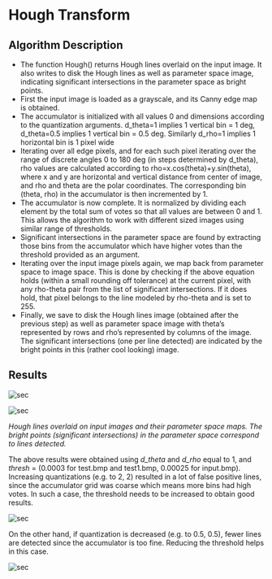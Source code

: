 Hough Transform
==============

Algorithm Description
----------------------
+  The function Hough() returns Hough lines overlaid on the input image. It also writes to disk the Hough lines as well as parameter space image, indicating significant intersections in the parameter space as bright points.
+  First the input image is loaded as a grayscale, and its Canny edge map is obtained.
+  The accumulator is initialized with all values 0 and dimensions according to the quantization arguments. d_theta=1 implies 1 vertical bin = 1 deg, d_theta=0.5 implies 1 vertical bin = 0.5 deg. Similarly d_rho=1 implies 1 horizontal bin is 1 pixel wide
+  Iterating over all edge pixels, and for each such pixel iterating over the range of discrete angles 0 to 180 deg (in steps determined by d_theta), rho values are calculated according to rho=x.cos(theta)+y.sin(theta), where x and y are horizontal and vertical distance from center of image, and rho and theta are the polar coordinates. The corresponding bin (theta, rho) in the accumulator is then incremented by 1.
+  The accumulator is now complete. It is normalized by dividing each element by the total sum of votes so that all values are between 0 and 1. This allows the algorithm to work with different sized images using similar range of thresholds.
+ Significant intersections in the parameter space are found by extracting those bins from the accumulator which have higher votes than the threshold provided as an argument.
+ Iterating over the input image pixels again, we map back from parameter space to image space. This is done by checking if the above equation holds (within a small rounding off tolerance) at the current pixel, with any rho-theta pair from the list of significant intersections. If it does hold, that pixel belongs to the line modeled by rho-theta and is set to 255.
+ Finally, we save to disk the Hough lines image (obtained after the previous step) as well as parameter space image with theta’s represented by rows and rho’s represented by columns of the image. The significant intersections (one per line detected) are indicated by the bright points in this (rather cool looking) image.

Results
---------

![sec](https://raw.githubusercontent.com/tanay-bits/cvlib/master/Hough%20Transform/result_input.png)

![sec](https://raw.githubusercontent.com/tanay-bits/cvlib/master/Hough%20Transform/result_tests.png)

*Hough lines overlaid on input images and their parameter space maps. The bright points (significant intersections) in the parameter space correspond to lines detected.*

The above results were obtained using *d_theta* and *d_rho* equal to 1, and *thresh* = (0.0003 for test.bmp and test1.bmp, 0.00025 for input.bmp). Increasing quantizations (e.g. to 2, 2) resulted in a lot of false positive lines, since the accumulator grid was coarse which means more bins had high votes. In such a case, the threshold needs to be increased to obtain good results.

![sec](https://raw.githubusercontent.com/tanay-bits/cvlib/master/Hough%20Transform/Comparisons/t2_test.bmp)

On the other hand, if quantization is decreased (e.g. to 0.5, 0.5), fewer lines are detected since the accumulator is too fine. Reducing the threshold helps in this case.

![sec](https://raw.githubusercontent.com/tanay-bits/cvlib/master/Hough%20Transform/Comparisons/hough_test_p0_5_t_3.bmp)